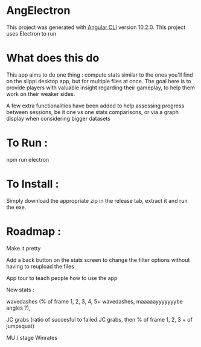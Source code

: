 # AngElectron

This project was generated with [Angular CLI](https://github.com/angular/angular-cli) version 10.2.0.
This project uses Electron to run

# What does this do
This app aims to do one thing : compute stats similar to the ones you'll find on the slippi desktop app, but for multiple files at once.
The goal here is to provide players with valuable insight regarding their gameplay, to help them work on their weaker sides.

A few extra functionalities have been added to help assessing progress between sessions, be it one vs one stats comparisons, or via a graph display when considering bigger datasets

# To Run : 

npm run electron

# To Install : 

Simply download the appropriate zip in the release tab, extract it and run the exe.

# Roadmap :
Make it pretty

Add a back button on the stats screen to change the filter options without having to reupload the files

App tour to teach people how to use the app

New stats : 

wavedashes (% of frame 1, 2, 3, 4, 5+ wavedashes, maaaaayyyyyyybe angles ?), 

JC grabs (ratio of succesful to failed JC grabs, then % of frame 1, 2, 3 + of jumpsquat)

MU / stage Winrates
